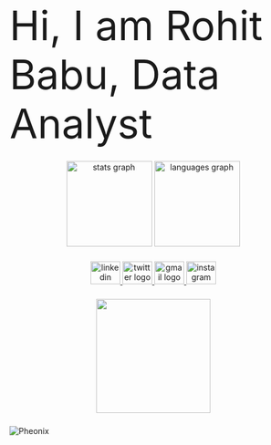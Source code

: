 <span style="font-size:5.1em;">Hi, I am Rohit Babu, Data Analyst</span>

###

<div align="center">
  <img src="https://github-readme-stats.vercel.app/api?username=roh-bab&hide_title=false&hide_rank=false&show_icons=true&include_all_commits=true&count_private=true&disable_animations=false&theme=dracula&locale=en&hide_border=false&order=1" height="150" alt="stats graph"  />
  <img src="https://github-readme-stats.vercel.app/api/top-langs?username=roh-bab&locale=en&hide_title=false&layout=compact&card_width=320&langs_count=5&theme=dracula&hide_border=false&order=2" height="150" alt="languages graph"  />
</div>

###

<div align="center">
  <a href="https://www.linkedin.com/in/rohit-babu-6104ba148/" target="_blank">
    <img src="https://raw.githubusercontent.com/maurodesouza/profile-readme-generator/master/src/assets/icons/social/linkedin/default.svg" width="52" height="40" alt="linkedin logo"  />
  </a>
  <a href="https://x.com/RohitBa15992166" target="_blank">
    <img src="https://raw.githubusercontent.com/maurodesouza/profile-readme-generator/master/src/assets/icons/social/twitter/default.svg" width="52" height="40" alt="twitter logo"  />
  </a>
  <a href="rohitbabu369@gmail.com" target="_blank">
    <img src="https://raw.githubusercontent.com/maurodesouza/profile-readme-generator/master/src/assets/icons/social/gmail/default.svg" width="52" height="40" alt="gmail logo"  />
  </a>
  <a href="https://www.instagram.com/rohit.babu.1/" target="_blank">
    <img src="https://raw.githubusercontent.com/maurodesouza/profile-readme-generator/master/src/assets/icons/social/instagram/default.svg" width="52" height="40" alt="instagram logo"  />
  </a>
</div>

###

<div align="center">
  <img height="200" src="https://media.giphy.com/media/v1.Y2lkPTc5MGI3NjExZjl0aWJtanhhZjA0Z3RwMmRnNDBhZmwxN3hybnJtNjBhbmZmOHBveCZlcD12MV9pbnRlcm5hbF9naWZfYnlfaWQmY3Q9Zw/JWuBH9rCO2uZuHBFpm/giphy.gif"  />
</div>

###

<img src="https://i.pinimg.com/originals/87/df/db/87dfdbf8931c080719a61bf133449ae1.gif" alt="Pheonix" />

###
